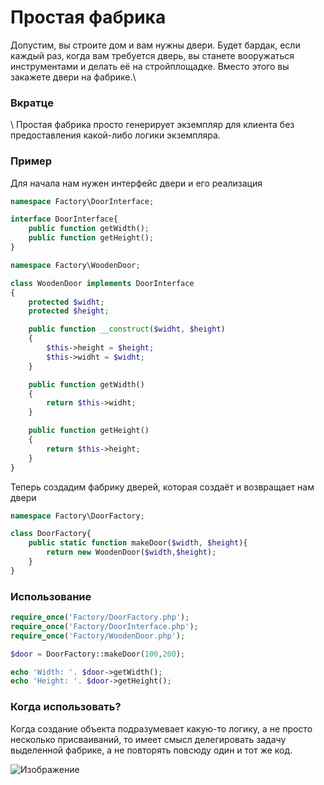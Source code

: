 # Простая фабрика

Допустим, вы строите дом и вам нужны двери. Будет бардак, если каждый раз, когда вам требуется дверь, вы станете вооружаться инструментами и делать её на стройплощадке. Вместо этого вы закажете двери на фабрике.\
<h3><strong>Вкратце</strong></h3>\
Простая фабрика просто генерирует экземпляр для клиента без предоставления какой-либо логики экземпляра.

<h3><strong>Пример</strong></h3>

Для начала нам нужен интерфейс двери и его реализация
```php
namespace Factory\DoorInterface;

interface DoorInterface{
    public function getWidth();
    public function getHeight();
}
```

```php
namespace Factory\WoodenDoor;

class WoodenDoor implements DoorInterface
{
    protected $widht;
    protected $height;

    public function __construct($widht, $height)
    {
        $this->height = $height;
        $this->widht = $widht;
    }

    public function getWidth()
    {
        return $this->widht;
    }

    public function getHeight()
    {
        return $this->height;
    }
}
```
Теперь создадим фабрику дверей, которая создаёт и возвращает нам двери

```php
namespace Factory\DoorFactory;

class DoorFactory{
    public static function makeDoor($width, $height){
        return new WoodenDoor($width,$height);
    }
}
```

<h3><strong>Использование</strong></h3>

```php
require_once('Factory/DoorFactory.php');
require_once('Factory/DoorInterface.php');
require_once('Factory/WoodenDoor.php');

$door = DoorFactory::makeDoor(100,200);

echo 'Width: '. $door->getWidth();
echo 'Height: '. $door->getHeight();
```
<h3><strong>Когда использовать?</strong></h3>
Когда создание объекта подразумевает какую-то логику, а не просто несколько присваиваний, то имеет смысл делегировать задачу выделенной фабрике, а не повторять повсюду один и тот же код.

![Изображение](https://sun9-17.userapi.com/impg/NnWvz8qOPDe4OlSRqplVXdEJtkNUy2_PajQ4Kw/UmdRuEjW75g.jpg)
